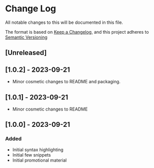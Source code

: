 # Change Log

All notable changes to this will be documented in this file.

The format is based on [Keep a Changelog](https://keepachangelog.com/en/1.0.0/),
and this project adheres to [Semantic Versioning](https://semver.org/spec/v2.0.0.html)

## [Unreleased]

## [1.0.2] - 2023-09-21

- Minor cosmetic changes to README and packaging.

## [1.0.1] - 2023-09-21

- Minor cosmetic changes to README

## [1.0.0] - 2023-09-21
### Added

- Initial syntax highlighting
- Initial few snippets
- Initial promotional material
